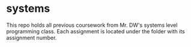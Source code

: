 # systems
This repo holds all previous coursework from Mr. DW's systems level programming class.
Each assignment is located under the folder with its assignment number.

